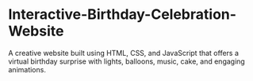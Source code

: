 # Interactive-Birthday-Celebration-Website
A creative website built using HTML, CSS, and JavaScript that offers a virtual birthday surprise with lights, balloons, music, cake, and engaging animations.
